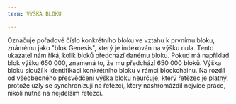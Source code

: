 ```yaml
---
term: VÝŠKA BLOKU

---
```

Označuje pořadové číslo konkrétního bloku ve vztahu k prvnímu bloku, známému jako "blok Genesis", který je indexován na výšku nula. Tento ukazatel nám říká, kolik bloků předchází danému bloku. Pokud má například blok výšku 650 000, znamená to, že mu předchází 650 000 bloků. Výška bloku slouží k identifikaci konkrétního bloku v rámci blockchainu. Na rozdíl od všeobecného přesvědčení výška bloku neurčuje, který řetězec je platný, protože uzly se synchronizují na řetězci, který nashromáždil nejvíce práce, nikoli nutně na nejdelším řetězci.